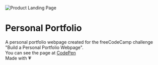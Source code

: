 ![Product Landing Page](images/landingPage.jpg)

# Personal Portfolio
A personal portfolio webpage created for the freeCodeCamp challenge "Build a Personal Portfolio Webpage".<br/>
You can see the page at [CodePen](https://codepen.io/sfoteini/full/bGEPbNr)<br/>
Made with :heartpulse:
